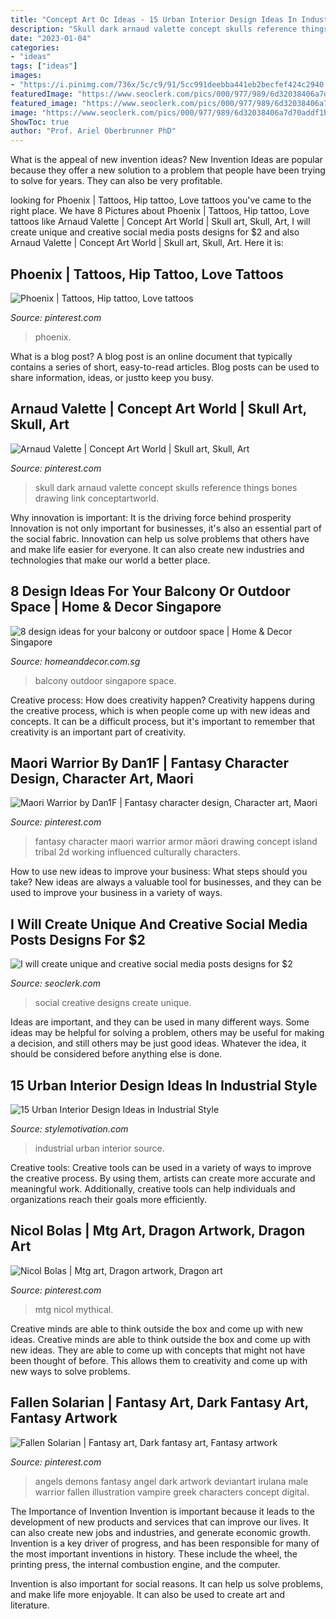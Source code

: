 ```yaml
---
title: "Concept Art Oc Ideas - 15 Urban Interior Design Ideas In Industrial Style"
description: "Skull dark arnaud valette concept skulls reference things bones drawing link conceptartworld"
date: "2023-01-04"
categories:
- "ideas"
tags: ["ideas"]
images:
- "https://i.pinimg.com/736x/5c/c9/91/5cc991deebba441eb2becfef424c2940.jpg"
featuredImage: "https://www.seoclerk.com/pics/000/977/989/6d32038406a7d70addf1bd7e4012e071.jpg"
featured_image: "https://www.seoclerk.com/pics/000/977/989/6d32038406a7d70addf1bd7e4012e071.jpg"
image: "https://www.seoclerk.com/pics/000/977/989/6d32038406a7d70addf1bd7e4012e071.jpg"
ShowToc: true
author: "Prof. Ariel Oberbrunner PhD"
---
```



What is the appeal of new invention ideas?
New Invention Ideas are popular because they offer a new solution to a problem that people have been trying to solve for years. They can also be very profitable.

	

		
looking for Phoenix | Tattoos, Hip tattoo, Love tattoos you've came to the right place. We have 8 Pictures about Phoenix | Tattoos, Hip tattoo, Love tattoos like Arnaud Valette | Concept Art World | Skull art, Skull, Art, I will create unique and creative social media posts designs for $2 and also Arnaud Valette | Concept Art World | Skull art, Skull, Art. Here it is:
		
    
## Phoenix | Tattoos, Hip Tattoo, Love Tattoos

<img loading=lazy src="https://i.pinimg.com/736x/43/44/a3/4344a314dd642cfab428e40cf40dd218--beautiful-body-beautiful-tattoos.jpg" onerror="this.onerror=null;this.src='https://tse4.mm.bing.net/th?id=OIP.OOk01w3Wz1JIer2ty4zAKQDIEs&amp;pid=15.1';" alt="Phoenix | Tattoos, Hip tattoo, Love tattoos">

_Source: pinterest.com_

>phoenix. 

	

What is a blog post?
A blog post is an online document that typically contains a series of short, easy-to-read articles. Blog posts can be used to share information, ideas, or justto keep you busy.

    
## Arnaud Valette | Concept Art World | Skull Art, Skull, Art

<img loading=lazy src="https://i.pinimg.com/736x/e9/c4/55/e9c45558b152504e991f5046fac2b386--skull-and-bones-skull-art.jpg" onerror="this.onerror=null;this.src='https://tse3.mm.bing.net/th?id=OIP.qOf9Qd0qRiEPohyYmkaK3wHaLL&amp;pid=15.1';" alt="Arnaud Valette | Concept Art World | Skull art, Skull, Art">

_Source: pinterest.com_

>skull dark arnaud valette concept skulls reference things bones drawing link conceptartworld. 

	

Why innovation is important: It is the driving force behind prosperity
Innovation is not only important for businesses, it's also an essential part of the social fabric. Innovation can help us solve problems that others have and make life easier for everyone. It can also create new industries and technologies that make our world a better place.

    
## 8 Design Ideas For Your Balcony Or Outdoor Space | Home &amp; Decor Singapore

<img loading=lazy src="https://www.homeanddecor.com.sg/sites/default/files/imagecache/hnd_revamp_1x1_large/blog/gallery_article/gallery_images/design-balcony-7.jpg" onerror="this.onerror=null;this.src='https://tse4.mm.bing.net/th?id=OIP.fnik14dzPT379oml2m5EmgHaJ4&amp;pid=15.1';" alt="8 design ideas for your balcony or outdoor space | Home &amp; Decor Singapore">

_Source: homeanddecor.com.sg_

>balcony outdoor singapore space. 

	

Creative process: How does creativity happen?
Creativity happens during the creative process, which is when people come up with new ideas and concepts. It can be a difficult process, but it's important to remember that creativity is an important part of creativity.

    
## Maori Warrior By Dan1F | Fantasy Character Design, Character Art, Maori

<img loading=lazy src="https://i.pinimg.com/736x/92/7a/c6/927ac6766fc986363b87c1359e12a776.jpg" onerror="this.onerror=null;this.src='https://tse2.mm.bing.net/th?id=OIP.viELNDSh9hMgv1ogdIVtLgHaJ5&amp;pid=15.1';" alt="Maori Warrior by Dan1F | Fantasy character design, Character art, Maori">

_Source: pinterest.com_

>fantasy character maori warrior armor māori drawing concept island tribal 2d working influenced culturally characters. 

	

How to use new ideas to improve your business: What steps should you take?
New ideas are always a valuable tool for businesses, and they can be used to improve your business in a variety of ways.

    
## I Will Create Unique And Creative Social Media Posts Designs For $2

<img loading=lazy src="https://www.seoclerk.com/pics/000/977/989/6d32038406a7d70addf1bd7e4012e071.jpg" onerror="this.onerror=null;this.src='https://tse1.mm.bing.net/th?id=OIP.bTIDhAan1wrd8b1-QBLgcQHaE-&amp;pid=15.1';" alt="I will create unique and creative social media posts designs for $2">

_Source: seoclerk.com_

>social creative designs create unique. 

	

Ideas are important, and they can be used in many different ways. Some ideas may be helpful for solving a problem, others may be useful for making a decision, and still others may be just good ideas. Whatever the idea, it should be considered before anything else is done.

    
## 15 Urban Interior Design Ideas In Industrial Style

<img loading=lazy src="https://www.stylemotivation.com/wp-content/uploads/2013/12/16-Urban-Interior-Design-Ideas-in-Industrial-Style-12-620x410.jpg" onerror="this.onerror=null;this.src='https://tse1.mm.bing.net/th?id=OIP.-h3EjiTiqjTo5sqak8Wr8QHaE5&amp;pid=15.1';" alt="15 Urban Interior Design Ideas in Industrial Style">

_Source: stylemotivation.com_

>industrial urban interior source. 

	

Creative tools:
Creative tools can be used in a variety of ways to improve the creative process. By using them, artists can create more accurate and meaningful work. Additionally, creative tools can help individuals and organizations reach their goals more efficiently.

    
## Nicol Bolas | Mtg Art, Dragon Artwork, Dragon Art

<img loading=lazy src="https://i.pinimg.com/736x/7d/0a/e9/7d0ae95e7acbf15c48f6312127fca525.jpg" onerror="this.onerror=null;this.src='https://tse1.mm.bing.net/th?id=OIP.psX2w0myo6ZU5xfzgIhUCwHaKc&amp;pid=15.1';" alt="Nicol Bolas | Mtg art, Dragon artwork, Dragon art">

_Source: pinterest.com_

>mtg nicol mythical. 

	

Creative minds are able to think outside the box and come up with new ideas.
Creative minds are able to think outside the box and come up with new ideas. They are able to come up with concepts that might not have been thought of before. This allows them to creativity and come up with new ways to solve problems.

    
## Fallen Solarian | Fantasy Art, Dark Fantasy Art, Fantasy Artwork

<img loading=lazy src="https://i.pinimg.com/736x/5c/c9/91/5cc991deebba441eb2becfef424c2940.jpg" onerror="this.onerror=null;this.src='https://tse4.mm.bing.net/th?id=OIP.gmtaIt29HiZXQTYco5lMxQHaKd&amp;pid=15.1';" alt="Fallen Solarian | Fantasy art, Dark fantasy art, Fantasy artwork">

_Source: pinterest.com_

>angels demons fantasy angel dark artwork deviantart irulana male warrior fallen illustration vampire greek characters concept digital. 

	

The Importance of Invention
Invention is important because it leads to the development of new products and services that can improve our lives. It can also create new jobs and industries, and generate economic growth.
Invention is a key driver of progress, and has been responsible for many of the most important inventions in history. These include the wheel, the printing press, the internal combustion engine, and the computer.

Invention is also important for social reasons. It can help us solve problems, and make life more enjoyable. It can also be used to create art and literature.

